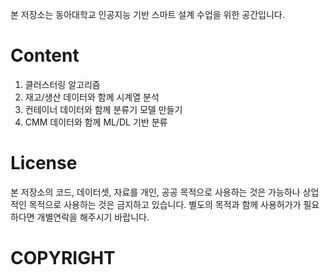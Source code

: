 본 저장소는 동아대학교 인공지능 기반 스마트 설계 수업을 위한 공간입니다.

# Content

1. 클러스터링 알고리즘
2. 재고/생산 데이터와 함께 시계열 분석
3. 컨테이너 데이터와 함께 분류기 모델 만들기
4. CMM 데이터와 함께 ML/DL 기반 분류

# License
본 저장소의 코드, 데이터셋, 자료를 개인, 공공 목적으로 사용하는 것은 가능하나 상업적인 목적으로 사용하는 것은 금지하고 있습니다. 별도의 목적과 함께 사용허가가 필요하다면 개별연락을 해주시기 바랍니다.

# COPYRIGHT